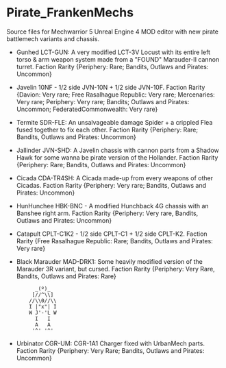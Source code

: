 # Pirate_FrankenMechs
Source files for Mechwarrior 5 Unreal Engine 4 MOD editor with new pirate battlemech variants and chassis.

- Gunhed LCT-GUN: A very modified LCT-3V Locust with its entire left torso & arm weapon system made from a "FOUND" Marauder-II cannon turret. Faction Rarity  {Periphery: Rare; Bandits, Outlaws and Pirates: Uncommon}


- Javelin 10NF - 1/2 side JVN-10N + 1/2 side JVN-10F. Faction Rarity  {Davion: Very rare; Free Rasalhague Republic: Very rare; Mercenaries: Very rare; Periphery: Very rare; Bandits; Outlaws and Pirates: Uncommon; FederatedCommonwealth: Very rare}


- Termite SDR-FLE: An unsalvageable damage Spider + a crippled Flea fused together to fix each other. Faction Rarity  {Periphery: Rare; Bandits, Outlaws and Pirates: Uncommon}


- Jallinder JVN-SHD: A Javelin chassis with cannon parts from a Shadow Hawk for some wanna be pirate version of the Hollander. Faction Rarity  {Periphery: Rare; Bandits, Outlaws and Pirates: Uncommon}


- Cicada CDA-TR4SH: A Cicada made-up from every weapons of other Cicadas. Faction Rarity  {Periphery: Very rare; Bandits, Outlaws and Pirates: Uncommon}


- HunHunchee HBK-BNC - A modified Hunchback 4G chassis with an Banshee right arm. Faction Rarity  {Periphery: Very rare, Bandits, Outlaws and Pirates: Uncommon}


- Catapult CPLT-C1K2 - 1/2 side CPLT-C1 + 1/2 side CPLT-K2. Faction Rarity  {Free Rasalhague Republic: Rare; Bandits, Outlaws and Pirates: Very rare}


- Black Marauder MAD-DRK1: Some heavily modified version of the Marauder 3R variant, but cursed. Faction Rarity  {Periphery: Very Rare, Bandits, Outlaws and Pirates: Rare}

            _(º)_
           [//^\\]
          //\\0//\\
          I |"x"| I
          W J'-'L W
            I   I
            A   A
           '^' '^'
- Urbinator CGR-UM: CGR-1A1 Charger fixed with UrbanMech parts. Faction Rarity  {Periphery: Very Rare; Bandits, Outlaws and Pirates: Uncommon}
